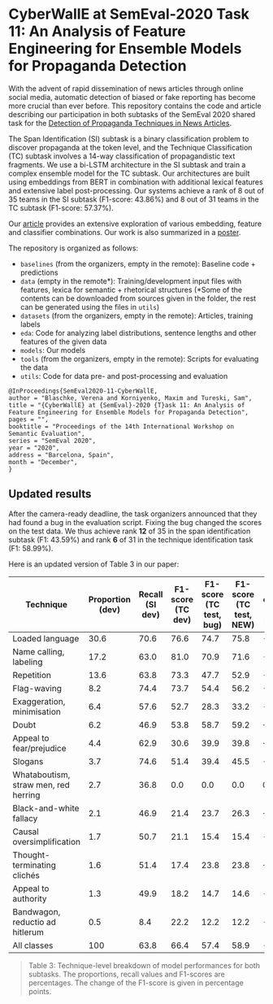 # CyberWallE at SemEval-2020 Task 11: An Analysis of Feature Engineering for Ensemble Models for Propaganda Detection

With the advent of rapid dissemination of news articles through online social media, automatic detection of biased or fake reporting has become more crucial than ever before.
This repository contains the code and article describing our participation in both subtasks of the SemEval 2020 shared task for the [Detection of Propaganda Techniques in News Articles](https://propaganda.qcri.org/semeval2020-task11/).

The Span Identification (SI) subtask is a binary classification problem to discover propaganda at the token level, and the Technique Classification (TC) subtask involves a 14-way classification of propagandistic text fragments.
We use a bi-LSTM architecture in the SI subtask and train a complex ensemble model for the TC subtask.
Our architectures are built using embeddings from BERT in combination with additional lexical features and extensive label post-processing.
Our systems achieve a rank of 8 out of 35 teams in the SI subtask (F1-score: 43.86%) and 8 out of 31 teams in the TC subtask (F1-score: 57.37%).

Our [article](https://github.com/cicl-iscl/CyberWallE-propaganda-detection/blob/master/paper/CyberWallE_2020.pdf) provides an extensive exploration of various embedding, feature and classifier combinations.
Our work is also summarized in a [poster](https://github.com/cicl-iscl/CyberWallE-propaganda-detection/blob/master/paper/CyberWallE_2020_poster.pdf).

The repository is organized as follows:

- `baselines` (from the organizers, empty in the remote): Baseline code + predictions
- `data` (empty in the remote*): Training/development input files with features, lexica for semantic + rhetorical structures (*Some of the contents can be downloaded from sources given in the folder, the rest can be generated using the files in `utils`)
- `datasets` (from the organizers, empty in the remote): Articles, training labels
- `eda`: Code for analyzing label distributions, sentence lengths and other features of the given data
- `models`: Our models
- `tools` (from the organizers, empty in the remote): Scripts for evaluating the data
- `utils`: Code for data pre- and post-processing and evaluation

```
@InProceedings{SemEval2020-11-CyberWallE,
author = "Blaschke, Verena and Korniyenko, Maxim and Tureski, Sam",
title = "{CyberWallE} at {SemEval}-2020 {T}ask 11: An Analysis of Feature Engineering for Ensemble Models for Propaganda Detection",
pages = "",
booktitle = "Proceedings of the 14th International Workshop on Semantic Evaluation",
series = "SemEval 2020",
year = "2020",
address = "Barcelona, Spain",
month = "December",
}
```

## Updated results

After the camera-ready deadline, the task organizers announced that they had found a bug in the evaluation script.
Fixing the bug changed the scores on the test data.
We thus achieve rank **12** of 35 in the span identification subtask (F1: 43.59%) and rank **6** of 31 in the technique identification task (F1: 58.99%).

Here is an updated version of Table 3 in our paper:

| Technique | Proportion<br>(dev) | Recall<br>(SI dev) | F1-score<br>(TC dev) | F1-score<br>(TC test, bug) | F1-score<br>(TC test, NEW) | TC change<br>(dev->NEW) |
|-|-|-|-|-|-|-|
| Loaded language | 30.6 | 70.6 | 76.6 | 74.7 | 75.8 | -0.8 |
| Name calling, labeling | 17.2 | 63.0 | 81.0 | 70.9 | 71.6 | -9.4 |
| Repetition | 13.6 | 63.8 | 73.3 | 47.7 | 52.9 | -20.4 |
| Flag-waving | 8.2 | 74.4 | 73.7 | 54.4 | 56.2 | -17.5 |
| Exaggeration, minimisation | 6.4 | 57.6 | 52.7 | 28.3 | 33.2 | -19.5 |
| Doubt | 6.2 | 46.9 | 53.8 | 58.7 | 59.2 | +5.4 |
| Appeal to fear/prejudice | 4.4 | 62.9 | 30.6 | 39.9 | 39.8 | +9.2 |
| Slogans | 3.7 | 74.6 | 51.4 | 39.4 | 45.5 | -5.9 |
| Whataboutism, straw men, red herring | 2.7 | 36.8 | 0.0 | 0.0 | 0.0 | 0.0 |
| Black-and-white fallacy | 2.1 | 46.9 | 21.4 | 23.7 | 26.3 | +4.9 |
| Causal oversimplification | 1.7 | 50.7 | 21.1 | 15.4 | 15.4 | -5.7 |
| Thought-terminating clichés | 1.6 | 51.4 | 17.4 | 23.8 | 23.8 | +6.4 |
| Appeal to authority | 1.3 | 49.9 | 18.2 | 14.7 | 14.6 | -3.6 |
| Bandwagon, reductio ad hitlerum | 0.5 | 8.4 | 22.2 | 12.2 | 12.2 | -10.0 |
| All classes | 100 | 63.8 | 66.4 | 57.4 | 58.9 | -7.5 |

> Table 3: Technique-level breakdown of model performances for both subtasks. The proportions, recall values and F1-scores are percentages. The change of the F1-score is given in percentage points.
